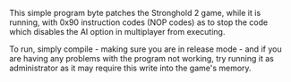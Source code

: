This simple program byte patches the Stronghold 2 game, while it is running, with 0x90 instruction codes (NOP codes) as to stop the code which disables the AI option in multiplayer from executing.

To run, simply compile - making sure you are in release mode - and if you are having any problems with the program not working, try running it as administrator as it may require this write into the game's memory.